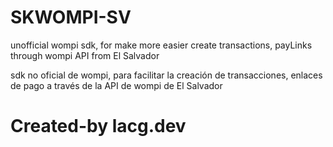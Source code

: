 # SKWOMPI-SV
unofficial wompi sdk, for make more easier create transactions, payLinks through wompi API from El Salvador

sdk no oficial de wompi, para facilitar la creación de transacciones, enlaces de pago a través de la API de wompi de El Salvador

# Created-by lacg.dev
